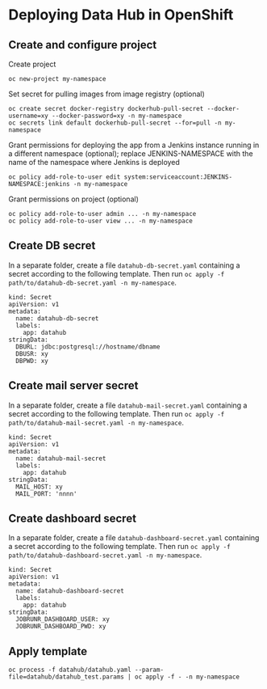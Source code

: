 # Deploying Data Hub in OpenShift

## Create and configure project

Create project
```
oc new-project my-namespace
```

Set secret for pulling images from image registry (optional)
```
oc create secret docker-registry dockerhub-pull-secret --docker-username=xy --docker-password=xy -n my-namespace
oc secrets link default dockerhub-pull-secret --for=pull -n my-namespace
```

Grant permissions for deploying the app
from a Jenkins instance running in a different namespace (optional);
replace JENKINS-NAMESPACE with the name of the namespace
where Jenkins is deployed
```
oc policy add-role-to-user edit system:serviceaccount:JENKINS-NAMESPACE:jenkins -n my-namespace
```

Grant permissions on project (optional)
```
oc policy add-role-to-user admin ... -n my-namespace
oc policy add-role-to-user view ... -n my-namespace
```

## Create DB secret

In a separate folder, create a file `datahub-db-secret.yaml`
containing a secret according to the following template.
Then run `oc apply -f path/to/datahub-db-secret.yaml -n my-namespace`.

```
kind: Secret
apiVersion: v1
metadata:
  name: datahub-db-secret
  labels:
    app: datahub
stringData:
  DBURL: jdbc:postgresql://hostname/dbname
  DBUSR: xy
  DBPWD: xy
```

## Create mail server secret

In a separate folder, create a file `datahub-mail-secret.yaml`
containing a secret according to the following template.
Then run `oc apply -f path/to/datahub-mail-secret.yaml -n my-namespace`.

```
kind: Secret
apiVersion: v1
metadata:
  name: datahub-mail-secret
  labels:
    app: datahub
stringData:
  MAIL_HOST: xy
  MAIL_PORT: 'nnnn'
```

## Create dashboard secret

In a separate folder, create a file `datahub-dashboard-secret.yaml`
containing a secret according to the following template.
Then run `oc apply -f path/to/datahub-dashboard-secret.yaml -n my-namespace`.

```
kind: Secret
apiVersion: v1
metadata:
  name: datahub-dashboard-secret
  labels:
    app: datahub
stringData:
  JOBRUNR_DASHBOARD_USER: xy
  JOBRUNR_DASHBOARD_PWD: xy
```

## Apply template

```
oc process -f datahub/datahub.yaml --param-file=datahub/datahub_test.params | oc apply -f - -n my-namespace
```
